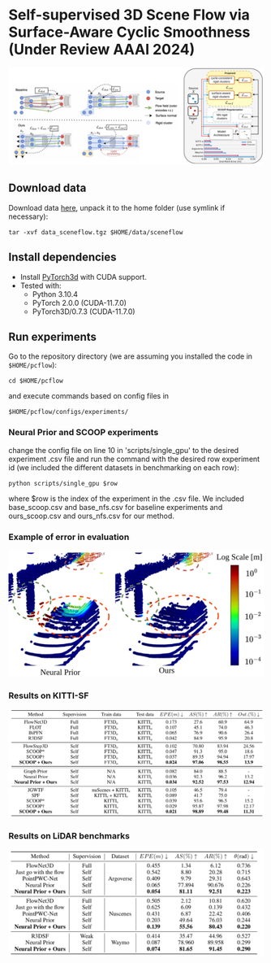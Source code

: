 # Self-supervised 3D Scene Flow via Surface-Aware Cyclic Smoothness (Under Review AAAI 2024)

![alt text](dev/cyclic_smoothness.png "Overview")

## Download data

Download data [here](https://login.rci.cvut.cz/data/lidar_intensity/sceneflow/data_sceneflow.tgz), unpack it to the home folder (use symlink if necessary):

```console
tar -xvf data_sceneflow.tgz $HOME/data/sceneflow
```

## Install dependencies

- Install [PyTorch3d](https://github.com/facebookresearch/pytorch3d) with CUDA support.
- Tested with:
  - Python 3.10.4
  - PyTorch 2.0.0 (CUDA-11.7.0)
  - PyTorch3D/0.7.3 (CUDA-11.7.0)

## Run experiments

Go to the repository directory (we are assuming you installed the code in `$HOME/pcflow`):
```console
cd $HOME/pcflow
```

and execute commands based on config files in

```console
$HOME/pcflow/configs/experiments/
```

### Neural Prior and SCOOP experiments

change the config file on line 10 in 'scripts/single_gpu' to the desired experiment .csv file and run the command with
the desired row experiment id (we included the different datasets in benchmarking on each row):

```console
python scripts/single_gpu $row
```

where $row is the index of the experiment in the .csv file. We included base_scoop.csv and base_nfs.csv for baseline experiments
and ours_scoop.csv and ours_nfs.csv for our method.

### Example of error in evaluation

![alt text](dev/qualitative-argoverse.png "Example")

### Results on KITTI-SF

![alt text](dev/results_kitti.png "KITTISF results")

### Results on LiDAR benchmarks

![alt text](dev/results_lidar.png "LiDAR results")
